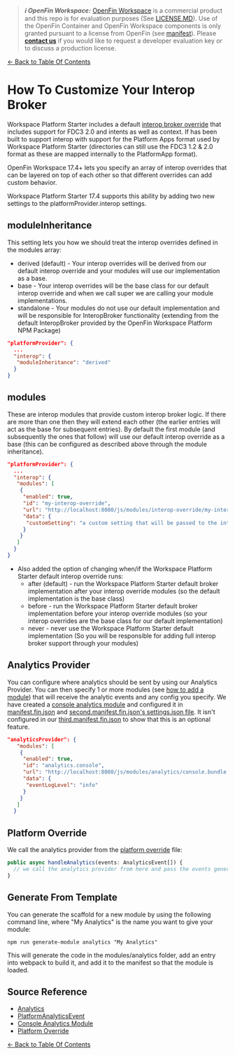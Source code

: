 > **_:information_source: OpenFin Workspace:_** [OpenFin Workspace](https://www.openfin.co/workspace/) is a commercial product and this repo is for evaluation purposes (See [LICENSE.MD](../LICENSE.MD)). Use of the OpenFin Container and OpenFin Workspace components is only granted pursuant to a license from OpenFin (see [manifest](../public/manifest.fin.json)). Please [**contact us**](https://www.openfin.co/workspace/poc/) if you would like to request a developer evaluation key or to discuss a production license.

[<- Back to Table Of Contents](../README.md)

# How To Customize Your Interop Broker

Workspace Platform Starter includes a default [interop broker override](../client/src/framework/platform/broker/interop-override.ts) that includes support for FDC3 2.0 and intents as well as context. If has been built to support interop with support for the Platform Apps format used by Workspace Platform Starter (directories can still use the FDC3 1.2 & 2.0 format as these are mapped internally to the PlatformApp format).

OpenFin Workspace 17.4+ lets you specify an array of interop overrides that can be layered on top of each other so that different overrides can add custom behavior.

Workspace Platform Starter 17.4 supports this ability by adding two new settings to the platformProvider.interop settings.

## moduleInheritance

This setting lets you how we should treat the interop overrides defined in the modules array:

- derived (default) - Your interop overrides will be derived from our default interop override and your modules will use our implementation as a base.
- base - Your interop overrides will be the base class for our default interop override and when we call super we are calling your module implementations.
- standalone - Your modules do not use our default implementation and will be responsible for InteropBroker functionality (extending from the default InteropBroker provided by the OpenFin Workspace Platform NPM Package)

```json
"platformProvider": {
  ...
  "interop": {
   "moduleInheritance": "derived"
  }
}
```

## modules

These are interop modules that provide custom interop broker logic. If there are more than one then they will extend each other (the earlier entries will act as the base for subsequent entries). By default the first module (and subsequently the ones that follow) will use our default interop override as a base (this can be configured as described above through the module inheritance).

```json
"platformProvider": {
  ...
  "interop": {
   "modules": [
    {
     "enabled": true,
     "id": "my-interop-override",
     "url": "http://localhost:8080/js/modules/interop-override/my-interop-override.bundle.js",
     "data": {
      "customSetting": "a custom setting that will be passed to the interop override module for use"
     }
    }
   ]
  }
}
```

- Also added the option of changing when/if the Workspace Platform Starter default interop override runs:
  - after (default) - run the Workspace Platform Starter default broker implementation after your interop override modules (so the default implementation is the base class)
  - before - run the Workspace Platform Starter default broker implementation before your interop override modules (so your interop overrides are the base class for our default implementation)
  - never - never use the Workspace Platform Starter default implementation (So you will be responsible for adding full interop broker support through your modules)

## Analytics Provider

You can configure where analytics should be sent by using our Analytics Provider. You can then specify 1 or more modules (see [how to add a module](./how-to-add-a-module.md)) that will receive the analytic events and any config you specify. We have created a [console analytics module](../client/src/modules/analytics/console/) and configured it in [manifest.fin.json](../public/manifest.fin.json) and [second.manifest.fin.json's settings.json file](../public/settings.json). It isn't configured in our [third.manifest.fin.json](../public/third.manifest.fin.json) to show that this is an optional feature.

```json
"analyticsProvider": {
   "modules": [
    {
     "enabled": true,
     "id": "analytics.console",
     "url": "http://localhost:8080/js/modules/analytics/console.bundle.js",
     "data": {
      "eventLogLevel": "info"
     }
    }
   ]
  }
```

## Platform Override

We call the analytics provider from the [platform override](../client/src/framework/platform/platform-override.ts) file:

```javascript
public async handleAnalytics(events: AnalyticsEvent[]) {
  // we call the analytics provider from here and pass the events generated by the workspace components.
}
```

## Generate From Template

You can generate the scaffold for a new module by using the following command line, where "My Analytics" is the name you want to give your module:

```shell
npm run generate-module analytics "My Analytics"
```

This will generate the code in the modules/analytics folder, add an entry into webpack to build it, and add it to the manifest so that the module is loaded.

## Source Reference

- [Analytics](../client/src/framework/analytics.ts)
- [PlatformAnalyticsEvent](../client/src/framework/shapes/analytics-shapes.ts)
- [Console Analytics Module](../client/src/modules/analytics/console/)
- [Platform Override](../client/src/framework/platform/platform-override.ts)

[<- Back to Table Of Contents](../README.md)
